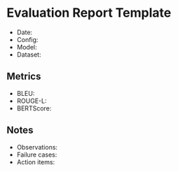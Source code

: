 # Evaluation Report Template

- Date:
- Config:
- Model:
- Dataset:

## Metrics
- BLEU: 
- ROUGE-L: 
- BERTScore: 

## Notes
- Observations:
- Failure cases:
- Action items:
